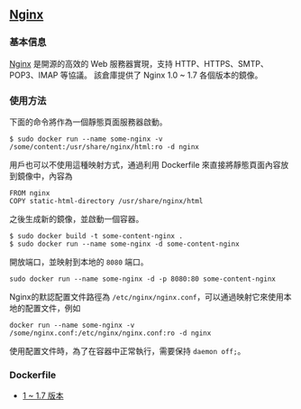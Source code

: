 ## [Nginx](https://registry.hub.docker.com/_/nginx/)

### 基本信息
[Nginx](https://en.wikipedia.org/wiki/Nginx) 是開源的高效的 Web 服務器實現，支持 HTTP、HTTPS、SMTP、POP3、IMAP 等協議。
該倉庫提供了 Nginx 1.0 ~ 1.7 各個版本的鏡像。

### 使用方法
下面的命令將作為一個靜態頁面服務器啟動。
```
$ sudo docker run --name some-nginx -v /some/content:/usr/share/nginx/html:ro -d nginx
```
用戶也可以不使用這種映射方式，通過利用 Dockerfile 來直接將靜態頁面內容放到鏡像中，內容為
```
FROM nginx
COPY static-html-directory /usr/share/nginx/html
```
之後生成新的鏡像，並啟動一個容器。
```
$ sudo docker build -t some-content-nginx .
$ sudo docker run --name some-nginx -d some-content-nginx
```
開放端口，並映射到本地的 `8080` 端口。
```
sudo docker run --name some-nginx -d -p 8080:80 some-content-nginx
```

Nginx的默認配置文件路徑為 `/etc/nginx/nginx.conf`，可以通過映射它來使用本地的配置文件，例如
```
docker run --name some-nginx -v /some/nginx.conf:/etc/nginx/nginx.conf:ro -d nginx
```
使用配置文件時，為了在容器中正常執行，需要保持 `daemon off;`。

### Dockerfile
* [1 ~ 1.7 版本](https://github.com/nginxinc/docker-nginx/blob/3713a0157083eb4776e71f5a5aef4b2a5bc03ab1/Dockerfile)
